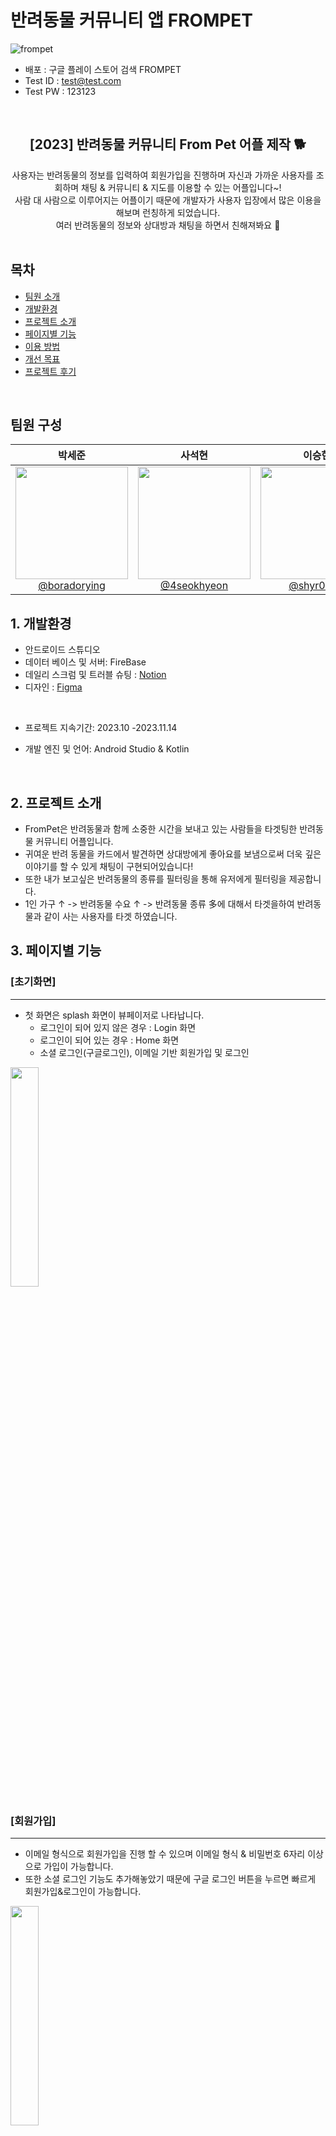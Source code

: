 # 반려동물 커뮤니티 앱 FROMPET

![frompet](https://github.com/NBCampFinalProject/FromPet/assets/106301222/7107c904-d779-4371-a31a-7582e0334cae)

- 배포 : 구글 플레이 스토어 검색 FROMPET
- Test ID : test@test.com
- Test PW : 123123


<br>



<div align="center">
<h2>[2023] 반려동물 커뮤니티 From Pet 어플 제작 🐕</h2>
사용자는 반려동물의 정보를 입력하여 회원가입을 진행하며 자신과 가까운 사용자를 조회하며 채팅 & 커뮤니티 & 지도를 이용할 수 있는 어플입니다~! <br> 사람 대 사람으로 이루어지는 어플이기 때문에 개발자가 사용자 입장에서 많은 이용을 해보며 런칭하게 되었습니다. <br> 여러 반려동물의 정보와 상대방과 채팅을 하면서 친해져봐요 🙌
</div>

<br/>


## 목차
  - [팀원 소개](#팀원-구성)
  - [개발환경](#1-개발환경)
  - [프로젝트 소개](#2-프로젝트-소개)
  - [페이지별 기능](#3-페이지별-기능)
  - [이용 방법](#4-이용-방법)
  - [개선 목표](#5-개선-목표)
  - [프로젝트 후기](#6-프로젝트-후기)
 

<br/>


## 팀원 구성

<div align="center">

| **박세준** | **사석현** | **이승현** | **이수진** |
| :------: |  :------: | :------: | :------: |
| [<img src= "https://github.com/NBCampFinalProject/FromPet/assets/106301222/3a256a71-5a3f-4fa2-8e69-81086de97bd8" height=180 width=180> <br/> @boradorying](https://github.com/boradorying) | [<img src="https://github.com/NBCampFinalProject/FromPet/assets/106301222/9c8d5ad1-4a24-4ea4-b374-c8c9161fa6f3" height=180 width=180> <br/> @4seokhyeon](https://github.com/4seokhyeon)| [<img src="https://github.com/NBCampFinalProject/FromPet/assets/106301222/11049fcc-d48f-4cfa-a839-f85f1d3f12fc" height=180 width=180> <br/> @shyr0809](https://github.com/shyr0809)|[<img src="https://github.com/NBCampFinalProject/FromPet/assets/106301222/3826a521-c98c-4f73-b944-25c704bd87b1" height=180 width=180> <br/> @sooj36](https://github.com/sooj36) |
</div>

## 1. 개발환경 
 - 안드로이드 스튜디오
 - 데이터 베이스 및 서버: FireBase
 - 데일리 스크럼 및 트러블 슈팅 : [Notion](https://www.notion.so/12-b5e63529398b49e68ab10b59e636e6ea)
 - 디자인 : [Figma](https://www.figma.com/file/78mamyOeOlT9VOeaRywoH7/12%EC%A1%B0-%EC%99%80%EC%9D%B4%EC%96%B4%ED%94%84%EB%A0%88%EC%9E%84?type=design&node-id=59-12&mode=design&t=l6CIi1VZS6vIykLs-0)
<br/>

 - 프로젝트 지속기간: 2023.10 -2023.11.14

 - 개발 엔진 및 언어: Android Studio & Kotlin
 

<br/>


## 2. 프로젝트 소개
- FromPet은 반려동물과 함께 소중한 시간을 보내고 있는 사람들을 타겟팅한 반려동물 커뮤니티 어플입니다.
- 귀여운 반려 동물을 카드에서 발견하면 상대방에게 좋아요를 보냄으로써 더욱 깊은 이야기를 할 수 있게 채팅이 구현되어있습니다!
- 또한 내가 보고싶은 반려동물의 종류를 필터링을 통해 유저에게 필터링을 제공합니다.
- 1인 가구 ↑ -> 반려동물 수요 ↑ -> 반려동물 종류 多에 대해서 타겟을하여 반려동물과 같이 사는 사용자를 타겟 하였습니다.


## 3. 페이지별 기능

### [초기화면]
* * *
- 첫 화면은 splash 화면이 뷰페이저로 나타납니다.
    - 로그인이 되어 있지 않은 경우 : Login 화면
    - 로그인이 되어 있는 경우 : Home 화면
    - 소셜 로그인(구글로그인), 이메일 기반 회원가입 및 로그인
 

<div align="left">

<img width="30%" src="https://github.com/NBCampFinalProject/FromPet/assets/106301222/aac2a14e-4de0-41cf-99a6-b863652eb26c.gif"/> 
</div>

### [회원가입]
* * *
- 이메일 형식으로 회원가입을 진행 할 수 있으며 이메일 형식 & 비밀번호 6자리 이상으로 가입이 가능합니다.
- 또한 소셜 로그인 기능도 추가해놓았기 때문에 구글 로그인 버튼을 누르면 빠르게 회원가입&로그인이 가능합니다.

  

<img width="30%" src="https://github.com/NBCampFinalProject/FromPet/assets/106301222/cfae4ae3-a6c8-42ce-919b-d40c86db1361.gif"/>
<br>


### [프로필 설정]
* * *
- 첫 회원가입을 하게 되면 자동으로 회원정보를 입력하는 창이 뜨게 됩니다.
- 이때 회원 정보를 저장하지 않거나 넘어갈 수 없게 하여 예외가 생길 수도 있는 부분을 배제 하였습니다.
- 작성이 완료되면 자동적으로 홈화면으로 넘어갑니다.

 <img width="30%" src="https://github.com/NBCampFinalProject/FromPet/assets/106301222/9b47174b-0b71-434e-a465-decc35e99cba.gif"/> 
<br>

### [로그인]
* * *
- 로그인은 소셜 로그인와 이메일 로그인 둘을 지원합니다.
- 로그인을 하면 회원 정보 여부에 따라서 화면이 전환됩니다.
- 회원 정보가 없을 경우 : 회원정보 입력 화면
- 회원 정보가 있을 경우 : 홈 화면
<div align="center">
<img width="30%" src="https://github.com/NBCampFinalProject/FromPet/assets/106301222/86e81ee8-55c7-42ae-b242-b0e645717624.gif"/>
<img width="30%" src="https://github.com/NBCampFinalProject/FromPet/assets/106301222/b360d26a-f31c-416d-8489-feccb93a4b24.gif"/>
</div>

### [로그아웃]
* * *
<img width="30%" src="https://github.com/NBCampFinalProject/FromPet/assets/106301222/65918bae-5399-4668-af2a-c4a2cc13dc5f.git"/>
<br>

### [홈 화면]
* * *   
- 스와이프 하여 어플 사용자에게 좋아요 표시를 해보세요!
- 화살표를 누르면 상대방의 프로필을 자세하게 볼 수 있습니다.
- 필터를 사용해 내가 원하는 반려동물을 필터링 해서 조회 해볼 수 있습니다.
<img width="30%" src="https://github.com/NBCampFinalProject/FromPet/assets/106301222/33536db5-2d6f-4ef2-9a5a-3d44f7990e54"/>
<img width="30%" src="https://github.com/NBCampFinalProject/FromPet/assets/106301222/bd25f7f0-b087-440f-b24d-a2c926c746af"/>
<br>

### [채팅 화면]
* * *
- 채팅화면은 홈화면에서 매칭이 서로 된 유저끼리만 채팅을 지원합니다.
- 오른쪽 목록은 나에게 좋아요를 보낸 유저의 프로필을 조회할 수 있습니다.
- 실시간으로 상대방과 채팅을 할 수 있습니다.
- 물론 상대방이 채팅에서 마음에 들지 않는다면 우측 상단의 나가기 버튼으로 채팅방을 닫을 수 있습니다.
<img width="30%" src="https://github.com/NBCampFinalProject/FromPet/assets/106301222/0611251d-df5d-4a9c-b8e5-287ddfc577a5"/>
<img width="30%" src="https://github.com/NBCampFinalProject/FromPet/assets/106301222/038c1efe-e241-496d-a818-596fe26a037b"/>
<br>

### [지도 화면]
* * *
- 내 위치를 기반해서 근처의 유저가 있는지 지도상으로 찾아볼 수 있습니다.
<img width="30%" src="https://github.com/NBCampFinalProject/FromPet/assets/106301222/bbcfb994-0a6f-43da-a222-c3ef604fe6f6"/>
<br>

### [커뮤니티]
* * *
- 커뮤니티를 통해 다른 유저들과 여러가지 정보를 공유할 수 있습니다.
- 각 동물 이미지에 맞는 정보들만 카테고리로 조회할 수 있습니다.
- 클립으로 원하는 정보들만 모아서 볼 수 있고 상단에 검색을 통해 내가 원하는 키워드만 검색할 수 있습니다.
- 커뮤니티에서 원하는 정보에 댓글과 대댓글을 달아 상대방과 소통을 할 수 있습니다.
- 커뮤니티 댓글에서 10번 신고가 되면 댓글이 삭제됩니다.
<img width="30%" src="https://github.com/NBCampFinalProject/FromPet/assets/106301222/97335949-4714-48c5-9fca-bae1b3b94706"/>
<img width="30%" src="https://github.com/NBCampFinalProject/FromPet/assets/106301222/3bca7a63-6b6f-4d01-b4c5-0773b99ba546"/>
<br>

### [마이페이지 화면]
* * *
- 마이페이지에서 프로필 수정을 할 수 있습니다.
- 내가 어떤 사용자와 친구가 되어있는지도 한번에 조회 가능합니다.
- 알림관리에서 토글 버튼으로 알림기능을 on&off 할 수 있습니다.
- 설정에서는 회원 탈퇴와 비밀번호 초기화를 진행 할 수 있습니다.
<img width="30%" src="https://github.com/NBCampFinalProject/FromPet/assets/106301222/7e6821ce-eaa6-45c9-b9b5-01adc47f180d"/>
<img width="30%" src="https://github.com/NBCampFinalProject/FromPet/assets/106301222/903b299c-7269-40ba-9463-dd175d7ac1cb"/>
<br/>
<img width="30%" src="https://github.com/NBCampFinalProject/FromPet/assets/106301222/73b11397-2d1b-48da-839f-4f66cc1f4020"/>
<img width="30%" src="https://github.com/NBCampFinalProject/FromPet/assets/106301222/3cf92a25-dc17-4c9c-a7bf-da82290b735c)"/>


## 4. 이용 방법
- 홈화면에서 마음에 드는 반려동물을 좋아요 해보세요! <br/>
그럼 상대방에게 좋아요 표시가 됩니다! 하지만 너무 연연하지 말아요 상대방이 마음에 들지 않으면 거절 할 수도 있답니다...🫢 좌절은 No~ No~

-  반려 동물 커뮤니티 어플입니다. <br/>
  홈화면에서 유저를 카드뷰로 확인할 수 있으며 위의 화면과 같이 자신이 원하는 상대방의 대한 정보를 필터링하여 식별 할 수 있습니다.🙏<br/>
- 상대방과 채팅을 하며 친해져 보세요! <br/>
  매칭된 상대방과 여러정보를 공유하며 채팅으로써 친해져보세요! 물론 상대방이 맘에 들지 않으면 나가기로 친구를 아예 끊을 수도 있습니다! 🫨<br/>
- FromPet만의 커뮤니티를 이용해 보세요 ! 💬<br/>
  상단에는 매칭된 유저의 등수와 쌍을 확인할수가 있고 하단에는 반려동물의 타입에 따라서 카테고리 정보를 각각 조회해 볼 수 있습니다! 🌈 <br/> 사용자의 반려동물 타입 요구가 많아지면 추후에 업데이트를 할 예정입니다!🤔


## 5. 개선 목표
- 배포이후에 사용자의 니즈를 수렴하여 꾸준한 업데이트를 할 예정 [Notion](https://www.notion.so/02fe3fcc274c427faebca42a290a2d90)
- MVVM 패턴이 적용되지 않은 부분을 리펙토링하여 유지보수
    - 로그인 로직에 사용된 Dagger Hilt에 대한 팀원 전체 이해도 증가 -> 모든 구조에 적용(리펙토링)
    - 파이어베이스 서버를 AWS 혹은 데이터 베이스 수정으로 빠릿한 어플, 최적화에 유지보수를 할 예정
 
## 6. 프로젝트 후기  

### 박세준
원했던 기능은 다 완성했지만 클린코드 ,패턴을 제대로 적용하지 못해서 회의감이 많이 들었습니다.
아직도 너무너무 부족한 것이 많다고 느끼고 끝나더라도 꾸준히 공부하면서 했던 프로젝트 코드리팩토링하면서 공부할 것 같습니다!그리고 6주동안 고생하신 팀원분들께 너무 감사드립니다~!
<br>

### 사석현
마지막 프로젝트를 진행하면서 주제를 처음에 정하고 배포까지의 경험이 짧은 시간일 수도 있겠지만 한달을 밀도 있고 계획을 세워가며 팀 프로젝트를 진행하면서 소통과 협업에 대해서 많이 배웠던것 같습니다.
프로젝트 구조의 체계적인 설계의 중요성을 느낄수 있었고 효율적인 프로젝트를 진행할 수 있도록 발전하고 싶습니다. 모두 고생하셨습니다!
<br>

### 이승현
이번 프로젝트를 통해 팀원들과 함께 성장하고, 강한 팀워크와 신뢰를 구축하였습니다. 새로운 기술을 배우고 문제를 해결하며, 각자의 전문성을 향상시켰습니다.
몇몇 부분에서는 더 나은 결정을 내릴 수 있었을 것이라는 깨달음을 얻었습니다. 이 프로젝트가 끝나더라도 우리의 팀워크는 계속될 것이며, 이 경험은 앞으로도 좋은 일만 가득한 기회가 될 것입니다. 감사합니다.
<br>

### 이수진
그동안 했던 과제들을 단순 응용하는 게 아닌 처음 해보는 기능의 연속이라 힘든 순간들이 있었지만, 
함께하며 문제를 해결하는 각자의 생각을 듣게 되어 많이 배우는 시간이었습니다
단순 기능 구현이 아닌 어떻게 구조를 짜고 설계를 하는지 또 그게 왜 중요한지를 많이 느끼게 된 시간이었습니다.
<br>

